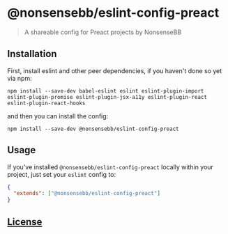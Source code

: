 # @nonsensebb/eslint-config-preact

> A shareable config for Preact projects by NonsenseBB

## Installation

First, install eslint and other peer dependencies, if you haven't done so yet via npm:

```shell
npm install --save-dev babel-eslint eslint eslint-plugin-import eslint-plugin-promise eslint-plugin-jsx-a11y eslint-plugin-react eslint-plugin-react-hooks
```

and then you can install the config:

```shell
npm install --save-dev @nonsensebb/eslint-config-preact
```

## Usage

If you've installed `@nonsensebb/eslint-config-preact` locally within your project, just set your `eslint` config to:

```json
{
  "extends": ["@nonsensebb/eslint-config-preact"]
}
```

## [License](../../LICENSE)
